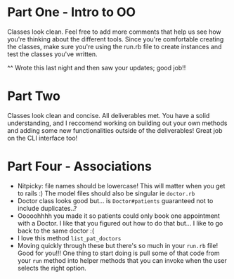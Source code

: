 # Part One - Intro to OO
Classes look clean. Feel free to add more comments that help us see how you're thinking about the different tools. Since you're comfortable creating the classes, make sure you're using the run.rb file to create instances and test the classes you've written.

^^ Wrote this last night and then saw your updates; good job!!

# Part Two
Classes look clean and concise. All deliverables met. You have a solid understanding, and I reccomend working on building out your own methods and adding some new functionalities outside of the deliverables! Great job on the CLI interface too! 

# Part Four - Associations
- Nitpicky: file names should be lowercase! This will matter when you get to rails :) The model files should also be singular ie `doctor.rb`
- Doctor class looks good but... is `Doctor#patients` guaranteed not to include duplicates..?
- Ooooohhhh you made it so patients could only book one appointment with a Doctor. I like that you figured out how to do that but... I like to go back to the same doctor :(
- I love this method `list_pat_doctors`
- Moving quickly through these but there's so much in your `run.rb` file! Good for you!!! One thing to start doing is pull some of that code from your `run` method into helper methods that you can invoke when the user selects the right option. 

